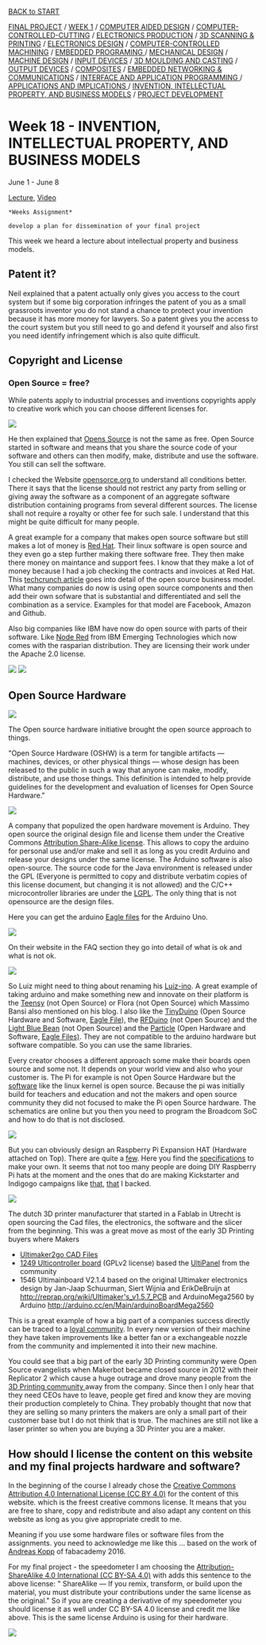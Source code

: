 [BACK to START](../)

[FINAL PROJECT](../final) / [WEEK 1](../week1) / [COMPUTER AIDED DESIGN](../week2) / [COMPUTER-CONTROLLED-CUTTING](../week3) / [ELECTRONICS PRODUCTION](../week4) / [3D SCANNING & PRINTING](../week5) / [ELECTRONICS DESIGN](../week6)  / [COMPUTER-CONTROLLED MACHINING](../week7) / [EMBEDDED PROGRAMING ](../week8) / [MECHANICAL DESIGN](../week9) / [MACHINE DESIGN](../week10) / [INPUT DEVICES](../week11) / [3D MOULDING AND CASTING](../week12) / [OUTPUT DEVICES](../week13) / [COMPOSITES](../week14) / [EMBEDDED NETWORKING & COMMUNICATIONS](../week15) / [INTERFACE AND APPLICATION PROGRAMMING ](../week16) / [APPLICATIONS AND IMPLICATIONS ](../week17) / [INVENTION, INTELLECTUAL PROPERTY, AND BUSINESS MODELS](../week18) / [PROJECT DEVELOPMENT ](../week19)  


# Week 18 - INVENTION, INTELLECTUAL PROPERTY, AND BUSINESS MODELS

June 1 - June 8

[Lecture](http://academy.cba.mit.edu/classes/invention_IP_business/index.html), [Video](http://archive.fabacademy.org/archives/2016/master/videos/06-01/index.html
)

~~~
*Weeks Assignment*

develop a plan for dissemination of your final project
~~~


This week we heard a lecture about intellectual property and business models. 

## Patent it?


Neil explained that a patent actually only gives you access to the court system but if some big corporation infringes the patent of you as a small grassroots inventor you do not stand a chance to protect your invention because it has more money for lawyers. So a patent gives you the access to the court system but you still need to go and defend it yourself and also first you need identify infringement which is also quite difficult. 


## Copyright and License

### Open Source = free? 


While patents apply to industrial processes and inventions copyrights apply to creative work which you can choose different licenses for.  


![](./images/opensource.jpg)

He then explained that [Opens Source](https://de.wikipedia.org/wiki/Open_Source) is not the same as free. Open Source started in software and means that you share the source code of your software and others can then modify, make, distribute and use the software. You still can sell the software.

I checked the Website [opensorce.org ](https://opensource.org/docs/osd) to understand all conditions better. There it says that the license should not restrict any party from selling or giving away the software as a component of an aggregate software distribution containing programs from several different sources. The license shall not require a royalty or other fee for such sale. I understand that this might be quite difficult for many people. 

A great example for a company that makes open source software but still makes a lot of money is [Red Hat](https://www.redhat.com/de). Their linux software is open source and they even go a step further making there software free. They then make there money on maintance and support fees. I know that they make a lot of money because I had a job checking the contracts and invoices at Red Hat. This [techcrunch article](http://techcrunch.com/2014/02/13/please-dont-tell-me-you-want-to-be-the-next-red-hat/) goes into detail of the open source business model. What many companies do now is using open source components and then add their own sofware that is substantial and differentiated and sell the combination as a service. Examples for that model are Facebook, Amazon and Github. 

Also big companies like IBM have now do open source  with parts of their software. Like [Node Red](http://nodered.org/) from IBM Emerging Technologies which now comes with the rasparian distribution. They are licensing their work under the Apache 2.0 license. 

![](./images/screenshot1.jpg)
![](./images/screenshot2.jpg)


## Open Source Hardware

![](./images/opensource_hardware.jpg)

The Open source hardware initiative brought the open source approach to things. 

"Open Source Hardware (OSHW) is a term for tangible artifacts — machines, devices, or other physical things — whose design has been released to the public in such a way that anyone can make, modify, distribute, and use those things. This definition is intended to help provide guidelines for the development and evaluation of licenses for Open Source Hardware."

![](./images/arduino.jpg)

A company that populized the open hardware movement is Arduino. They open source the original design file and license them under the Creative Commons [Attribution Share-Alike license](https://creativecommons.org/licenses/by-sa/2.5/). This allows to copy the arduino for personal use and/or make and sell it as long as you credit Arduino and release your designs under the same license. The Arduino software is also open-source. The source code for the Java environment is released under the GPL (Everyone is permitted to copy and distribute verbatim copies of this license document, but changing it is not allowed) and the C/C++ microcontroller libraries are under the [LGPL](http://www.gnu.org/copyleft/lesser.html). The only thing that is not opensource are the design files.

Here you can get the arduino [Eagle files](https://www.arduino.cc/en/Main/ArduinoBoardUno) for the Arduino Uno.

![](./images/screenshot4.jpg)

On their website in the FAQ section they go into detail of what is ok and what is not ok. 


![](./images/screenshot3.jpg)


So Luiz might need to thing about renaming his [Luiz-ino](http://archive.fabacademy.org/archives/2016/fablabbcn2016/students/20/jekyll/update/2016/04/19/week-eleven.html). A great example of taking arduino and make something new and innovate on their platform is the [Teensy](http://www.pjrc.com/teensy/) (not Open Source) or Flora (not Open Source) which Massimo Bansi also mentioned on his blog. I also like the [TinyDuino](https://tinycircuits.com/pages/tinyduino-overview) (Open Source Hardware and Software, [Eagle File](https://github.com/TinyCircuits/TinyCircuits-TinyDuino-ASM2001)), the [RFDuino](http://www.rfduino.com/) (not Open Source) and the [Light Blue Bean](https://punchthrough.com/) (not Open Source) and the [Particle](https://www.particle.io/) (Open Hardware and Software, [Eagle Files)](https://github.com/spark/photon/tree/master/eagle). They are not compatible to the arduino hardware but software compatible. So you can use the same libraries.   


Every creator chooses a different approach some make their boards open source and some not. It depends on your world view and also who your customer is. The Pi for example is not Open Source Hardware but the [software](https://github.com/raspberrypi) like the linux kernel is open source. Because the pi was initially build for teachers and education and not the makers and open source community they did not focused to make the Pi open Source hardware. The schematics are online but you then you need to program the Broadcom SoC and how to do that is not disclosed. 

![](./images/screenshot5.jpg)

But you can obviously design an Raspberry Pi Expansion HAT (Hardware attached on Top). There are quite a [few](http://elinux.org/RPi_Expansion_Boards). Here you find the [specifications](https://github.com/raspberrypi/hats) to make your own.  It seems that not too many people are doing DIY Raspberry Pi hats at the moment and the ones that do are making Kickstarter and Indigogo campaigns like [that](https://www.kickstarter.com/projects/1991736672/iot-hat-for-raspberry-pi-a-must-have-for-pi-zero/description), [that](https://www.kickstarter.com/projects/raspitv/raspio-pro-hat-protect-position-raspberry-pi-ports/description) I backed. 




![](./images/ultimaker.jpg)






The dutch 3D printer manufacturer that started in a Fablab in Utrecht is open sourcing the Cad files, the electronics, the software and the slicer from the beginning. This was a great move as most of the early 3D Printing buyers where Makers 


* [Ultimaker2go CAD Files ](https://github.com/Ultimaker/Ultimaker2Go)
* [1249 Ulticontroller board](https://github.com/Ultimaker/Ultimaker2Go/tree/master/1249/1249%20electronica%20ulticontroller%202.1.2) (GPLv2 license) based the [UltiPanel](http://www.thingiverse.com/thing:15081) from the community
* 1546 Ultimainboard V2.1.4 based on the original Ultimaker electronics design by Jan-Jaap Schuurman, Siert Wijnia and ErikDeBruijn at http://reprap.org/wiki/Ultimaker's_v1.5.7_PCB and ArduinoMega2560 by Arduino http://arduino.cc/en/Main/arduinoBoardMega2560



This is a great example of how a big part of a companies success directly can be traced to a [loyal community](https://ultimaker.com/en/community). In every new version of their machine they have taken improvements like a better fan or a exchangeable nozzle from the community and implemented it into their new machine. 

You could see that a big part of the early 3D Printing community were Open Source evangelists when Makerbot became closed source in 2012 with their Replicator 2 which cause a huge outrage and drove many people from the [3D Printing community ](http://josefprusa.cz/open-hardware-meaning/) away from the company. Since then I only hear that they need CEOs have to leave, people get fired and know they are moving their production completely to China. They probably thought that now that they are selling so many printers the makers are only a small part of their customer base but I do not think that is true. The machines are still not like a laser printer so when you are buying a 3D Printer you are a maker.


## How should I license the content on this website and my final projects hardware and software?


In the beginning of the course I already chose the [Creative Commons Attribution 4.0 International License (CC BY 4.0)](http://creativecommons.org/licenses/by/4.0/) for the content of this website. which is the freest creative commons license. It means that you are free to share, copy and redistribute and also adapt any content on this website as long as you give appropriate credit to me. 

Meaning if you use some hardware files or software files from the assignments. you need to acknowledge me like this ... based on the work of [Andreas Kopp](bit.ly/fab16-andreas) of fabacademy 2016.


For my final project - the speedometer I am choosing the [Attribution-ShareAlike 4.0 International (CC BY-SA 4.0)](http://creativecommons.org/licenses/by-sa/4.0/) with adds this sentence to the above license: " ShareAlike — If you remix, transform, or build upon the material, you must distribute your contributions under the same license as the original." So if you are creating a derivative of my speedometer you should license it as well under CC BY-SA 4.0 license and credit me like above. This is the same license Arduino is using for their hardware. 

![](https://i.creativecommons.org/l/by-sa/4.0/88x31.png)




